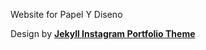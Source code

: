 Website for Papel Y Diseno

Design by [**Jekyll Instagram Portfolio Theme**](https://github.com/portfolio-central/jekyll-instagram-portfolio-theme)

